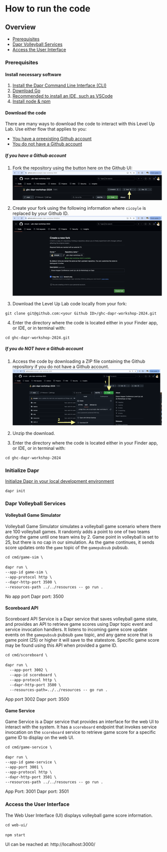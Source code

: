 # How to run the code

## Overview
- [Prerequisites](#prerequisites)
- [Dapr Volleyball Services](#dapr-volleyball-services)
- [Access the User Interface](#access-the-user-interface)

### Prerequisites

#### Install necessary software
1. [Install the Dapr Command Line Interface (CLI)](https://docs.dapr.io/getting-started/install-dapr-cli/)
2. [Download Go](https://go.dev/doc/install)
3. [Recommended to install an IDE, such as VSCode](https://code.visualstudio.com/download)
4. [Install node & npm](https://docs.npmjs.com/downloading-and-installing-node-js-and-npm)

#### Download the code

There are many ways to download the code to interact with this Level Up Lab.
Use either flow that applies to you:
- [You have a preexisting Github account](#if-you-have-a-github-account)
- [You do not have a Github account](#if-you-do-not-have-a-github-account)

##### If you have a Github account
1. Fork the repository using the button here on the Github UI:
![Fork button to click](./assets/forkButton.png)

2. Create your fork using the following information where `cicoyle` is replaced by your Github ID.
![Fork specification](./assets/forkSpecs.png)

3. Download the Level Up Lab code locally from your fork:
```
git clone git@github.com:<your Github ID>/ghc-dapr-workshop-2024.git
```
4. Enter the directory where the code is located either in your Finder app, or IDE, or in terminal with:
```
cd ghc-dapr-workshop-2024.git
```

##### If you do NOT have a Github account

1. Access the code by downloading a ZIP file containing the Github repository if you do not have a Github account.
![Download ZIP](./assets/downloadZip.png)

2. Unzip the download.

2. Enter the directory where the code is located either in your Finder app, or IDE, or in terminal with:
```
cd ghc-dapr-workshop-2024
```

### Initialize Dapr

[Initialize Dapr in your local development environment](https://docs.dapr.io/getting-started/install-dapr-selfhost/)

```
dapr init
```

### Dapr Volleyball Services 

#### Volleyball Game Simulator

Volleyball Game Simulator simulates a volleyball game scenario where there are 100 volleyball games.
It randomly adds a point to one of two teams during the game until one team wins by 2.
Game point in volleyball is set to 25, but there is no cap in our simulation.
As the game continues, it sends score updates onto the `game` topic of the `gamepubsub` pubsub.

```
cd cmd/game-sim \

dapr run \
--app-id game-sim \
--app-protocol http \
--dapr-http-port 3500 \
--resources-path ../../resources -- go run .
```

No app port
Dapr port: 3500


#### Scoreboard API

Scoreboard API Service is a Dapr service that saves volleyball game state,
and provides an API to retrieve game scores using Dapr topic event and service invocation handlers.
It listens to incoming game score update events on the `gamepubsub` pubsub `game` topic,
and any game score that is game point (25) or higher it will save to the statestore.
Specific game score may be found using this API when provided a game ID.

```
cd cmd/scoreboard \

dapr run \
  --app-port 3002 \
  --app-id scoreboard \
  --app-protocol http \
  --dapr-http-port 3500 \
  --resources-path=../../resources -- go run .
```

App port 3002
Dapr port: 3500


#### Game Service

Game Service is a Dapr service that provides an interface for the web UI to interact with the system.
It has a `scoreboard` endpoint that invokes service invocation on the `scoreboard` service to retrieve game score for a specific game ID to display on the web UI.

```
cd cmd/game-service \

dapr run \
--app-id game-service \
--app-port 3001 \
--app-protocol http \
--dapr-http-port 3501 \
--resources-path ../../resources -- go run .
```

App Port: 3001
Dapr port: 3501

### Access the User Interface

The Web User Interface (UI) displays volleyball game score information.

```
cd web-ui/

npm start
```

UI can be reached at: http://localhost:3000/